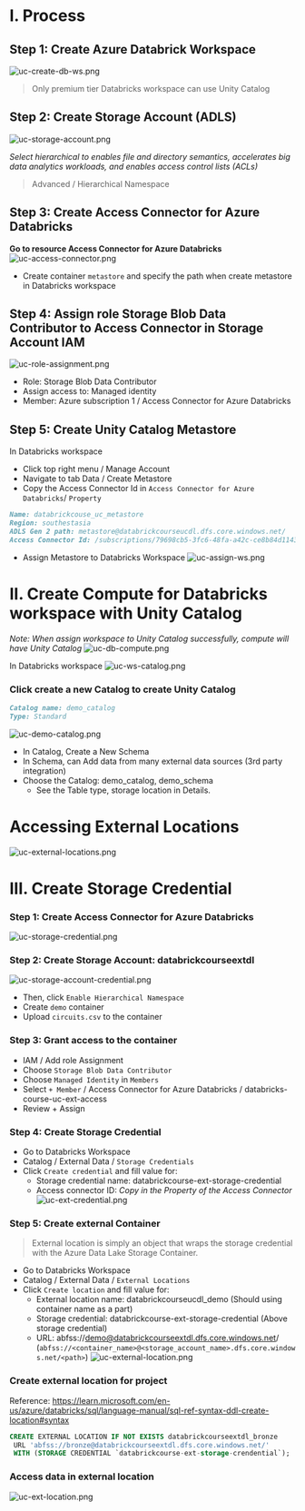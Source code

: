 # I. Process

## Step 1: Create Azure Databrick Workspace
![uc-create-db-ws.png](media%2Fuc-create-db-ws.png)
> Only premium tier Databricks workspace can use Unity Catalog

## Step 2: Create Storage Account (ADLS)

![uc-storage-account.png](media%2Fuc-storage-account.png)

*Select hierarchical to enables file and directory semantics, accelerates big data analytics workloads, and enables access control lists (ACLs)*
> Advanced / Hierarchical Namespace

## Step 3: Create Access Connector for Azure Databricks
**Go to resource Access Connector for Azure Databricks**
![uc-access-connector.png](media%2Fuc-access-connector.png)

- Create container `metastore` and specify the path when create metastore in Databricks workspace

## Step 4: Assign role Storage Blob Data Contributor to Access Connector in Storage Account IAM
![uc-role-assignment.png](media%2Fuc-role-assignment.png)
- Role:                 Storage Blob Data Contributor
- Assign access to: 	Managed identity
- Member:               Azure subscription 1 / Access Connector for Azure Databricks


## Step 5: Create Unity Catalog Metastore
In Databricks workspace
- Click top right menu / Manage Account
- Navigate to tab Data / Create Metastore
- Copy the Access Connector Id in `Access Connector for Azure Databricks`/ `Property`
```markdown
Name: databrickcouse_uc_metastore
Region: southestasia
ADLS Gen 2 path: metastore@databrickcourseucdl.dfs.core.windows.net/   (metastore is the container we've created)
Access Connector Id: /subscriptions/79698cb5-3fc6-48fa-a42c-ce8b84d1143e/resourceGroups/databrickcourse-uc-rg/providers/Microsoft.Databricks/accessConnectors/databrickcourse-uc-access
```
- Assign Metastore to Databricks Workspace 
![uc-assign-ws.png](media%2Fuc-assign-ws.png)

# II. Create Compute for Databricks workspace with Unity Catalog
*Note: When assign workspace to Unity Catalog successfully, compute will have Unity Catalog*
![uc-db-compute.png](media%2Fuc-db-compute.png)

In Databricks workspace
![uc-ws-catalog.png](media%2Fuc-ws-catalog.png)

### Click create a new Catalog to create Unity Catalog
```markdown
Catalog name: demo_catalog
Type: Standard
```
![uc-demo-catalog.png](media%2Fuc-demo-catalog.png)

- In Catalog, Create a New Schema
- In Schema, can Add data from many external data sources (3rd party integration)
- Choose the Catalog: demo_catalog, demo_schema
  - See the Table type, storage location in Details.

# Accessing External Locations
![uc-external-locations.png](media%2Fuc-external-locations.png)

# III. Create Storage Credential
### Step 1: Create Access Connector for Azure Databricks
![uc-storage-credential.png](media%2Fuc-storage-credential.png)

### Step 2: Create Storage Account: databrickcourseextdl
![uc-storage-account-credential.png](media%2Fuc-storage-account-credential.png)
- Then, click `Enable Hierarchical Namespace`
- Create `demo` container
- Upload `circuits.csv` to the container

### Step 3: Grant access to the container
- IAM / Add role Assignment
- Choose `Storage Blob Data Contributor`
- Choose `Managed Identity` in `Members`
- Select `+ Member` / Access Connector for Azure Databricks / databricks-course-uc-ext-access
- Review + Assign

### Step 4: Create Storage Credential
- Go to Databricks Workspace
- Catalog / External Data / `Storage Credentials`
- Click `Create credential` and fill value for:
  - Storage credential name: databrickcourse-ext-storage-credential
  - Access connector ID: *Copy in the Property of the Access Connector*
![uc-ext-credential.png](media%2Fuc-ext-credential.png)

### Step 5: Create external Container
> External location is simply an object that wraps the storage credential with the Azure Data Lake Storage Container.
- Go to Databricks Workspace
- Catalog / External Data / `External Locations`
- Click `Create location` and fill value for:
  - External location name: databrickcourseucdl_demo (Should using container name as a part)
  - Storage credential: databrickcourse-ext-storage-credential (Above storage credential)
  - URL: abfss://demo@databrickcourseextdl.dfs.core.windows.net/ (`abfss://<container_name>@<storage_account_name>.dfs.core.windows.net/<path>`)
![uc-external-location.png](media%2Fuc-external-location.png)

### Create external location for project
Reference: https://learn.microsoft.com/en-us/azure/databricks/sql/language-manual/sql-ref-syntax-ddl-create-location#syntax
```sql
CREATE EXTERNAL LOCATION IF NOT EXISTS databrickcourseextdl_bronze
 URL 'abfss://bronze@databrickcourseextdl.dfs.core.windows.net/'
 WITH (STORAGE CREDENTIAL `databrickcourse-ext-storage-crendential`);
```
### Access data in external location
![uc-ext-location.png](media%2Fuc-ext-location.png)
